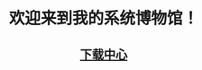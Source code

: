 <center><h1>欢迎来到我的系统博物馆！</h1></center>
<center><h2><a href=https://victoriaca-my.sharepoint.com/:f:/g/personal/panjk0518_ncov_office_gy/Eprhq1dkSLpDlxy-IhG_ok8Bjs3hn1WeDxzX0RuN-tx6tQ?e=aovZyI>下载中心</a></h2></center>
